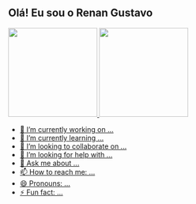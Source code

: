 ## Olá! Eu sou o Renan Gustavo
<div>
  <a href="https://github.com/RenanG27">
  <img height="180cm" src="https://github-readme-stats.vercel.app/api?username=RenanG27&show_icons=true&theme=transparent&show=reviews">
  <img height="180cm" widht="200cm" src="https://github-readme-stats.vercel.app/api/top-langs/?username=RenanG27&theme=transparent&layout=compact&langs_count=16">
</div>


- 🔭 I’m currently working on ...
- 🌱 I’m currently learning ...
- 👯 I’m looking to collaborate on ...
- 🤔 I’m looking for help with ...
- 💬 Ask me about ...
- 📫 How to reach me: ...
- 😄 Pronouns: ...
- ⚡ Fun fact: ...

